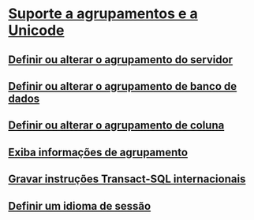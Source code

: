 # [Suporte a agrupamentos e a Unicode](collation-and-unicode-support.md)
## [Definir ou alterar o agrupamento do servidor](set-or-change-the-server-collation.md)
## [Definir ou alterar o agrupamento de banco de dados](set-or-change-the-database-collation.md)
## [Definir ou alterar o agrupamento de coluna](set-or-change-the-column-collation.md)
## [Exiba informações de agrupamento](view-collation-information.md)
## [Gravar instruções Transact-SQL internacionais](write-international-transact-sql-statements.md)
## [Definir um idioma de sessão](set-a-session-language.md)
